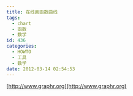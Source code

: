 ```yaml
---
title: 在线画函数曲线
tags:
  - chart
  - 函数
  - 数学
id: 436
categories:
  - HOWTO
  - 工具
  - 数学
date: 2012-03-14 02:54:53
---
```


[http://www.graphr.org](http://www.graphr.org)